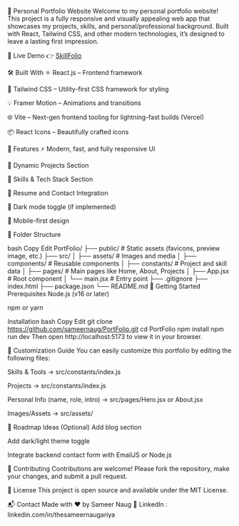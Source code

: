 🌟 Personal Portfolio Website
Welcome to my personal portfolio website! This project is a fully responsive and visually appealing web app that showcases my projects, skills, and personal/professional background. Built with React, Tailwind CSS, and other modern technologies, it’s designed to leave a lasting first impression.

🔗 Live Demo
👉 [SkillFolio](https://skillfolio-virid.vercel.app/)

🛠️ Built With
⚛️ React.js – Frontend framework

🎨 Tailwind CSS – Utility-first CSS framework for styling

💡 Framer Motion – Animations and transitions

🌐 Vite – Next-gen frontend tooling for lightning-fast builds (Vercel)

📦 React Icons – Beautifully crafted icons


📁 Features
⚡ Modern, fast, and fully responsive UI

💼 Dynamic Projects Section

🧠 Skills & Tech Stack Section

📄 Resume and Contact Integration

🌙 Dark mode toggle (if implemented)

📱 Mobile-first design

📂 Folder Structure

bash
Copy
Edit
PortFolio/
├── public/           # Static assets (favicons, preview image, etc.)
├── src/
│   ├── assets/       # Images and media
│   ├── components/   # Reusable components
│   ├── constants/    # Project and skill data
│   ├── pages/        # Main pages like Home, About, Projects
│   ├── App.jsx       # Root component
│   └── main.jsx      # Entry point
├── .gitignore
├── index.html
├── package.json
└── README.md
🚀 Getting Started
Prerequisites
Node.js (v16 or later)

npm or yarn

Installation
bash
Copy
Edit
git clone https://github.com/sameernaug/PortFolio.git
cd PortFolio
npm install
npm run dev
Then open http://localhost:5173 to view it in your browser.

🧠 Customization Guide
You can easily customize this portfolio by editing the following files:

Skills & Tools → src/constants/index.js

Projects → src/constants/index.js

Personal Info (name, role, intro) → src/pages/Hero.jsx or About.jsx

Images/Assets → src/assets/

📌 Roadmap Ideas (Optional)
 Add blog section

 Add dark/light theme toggle

 Integrate backend contact form with EmailJS or Node.js

🤝 Contributing
Contributions are welcome! Please fork the repository, make your changes, and submit a pull request.

🧾 License
This project is open source and available under the MIT License.

📬 Contact
Made with ❤️ by Sameer Naug
👔 LinkedIn : linkedin.com/in/thesameernaugariya
